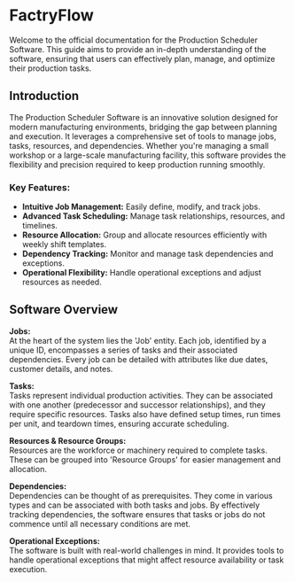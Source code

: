 # FactryFlow

Welcome to the official documentation for the Production Scheduler Software. This guide aims to provide an in-depth understanding of the software, ensuring that users can effectively plan, manage, and optimize their production tasks.

## Introduction

The Production Scheduler Software is an innovative solution designed for modern manufacturing environments, bridging the gap between planning and execution. It leverages a comprehensive set of tools to manage jobs, tasks, resources, and dependencies. Whether you're managing a small workshop or a large-scale manufacturing facility, this software provides the flexibility and precision required to keep production running smoothly.

### Key Features:
- **Intuitive Job Management:** Easily define, modify, and track jobs.
- **Advanced Task Scheduling:** Manage task relationships, resources, and timelines.
- **Resource Allocation:** Group and allocate resources efficiently with weekly shift templates.
- **Dependency Tracking:** Monitor and manage task dependencies and exceptions.
- **Operational Flexibility:** Handle operational exceptions and adjust resources as needed.

## Software Overview

**Jobs:**  
At the heart of the system lies the 'Job' entity. Each job, identified by a unique ID, encompasses a series of tasks and their associated dependencies. Every job can be detailed with attributes like due dates, customer details, and notes.

**Tasks:**  
Tasks represent individual production activities. They can be associated with one another (predecessor and successor relationships), and they require specific resources. Tasks also have defined setup times, run times per unit, and teardown times, ensuring accurate scheduling.

**Resources & Resource Groups:**  
Resources are the workforce or machinery required to complete tasks. These can be grouped into 'Resource Groups' for easier management and allocation.

**Dependencies:**  
Dependencies can be thought of as prerequisites. They come in various types and can be associated with both tasks and jobs. By effectively tracking dependencies, the software ensures that tasks or jobs do not commence until all necessary conditions are met.

**Operational Exceptions:**  
The software is built with real-world challenges in mind. It provides tools to handle operational exceptions that might affect resource availability or task execution.



